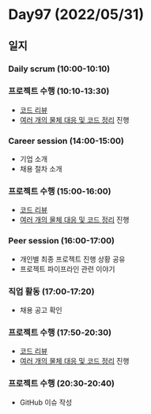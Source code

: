 # Day97 (2022/05/31)

## 일지

### Daily scrum (10:00-10:10)

### 프로젝트 수행 (10:10-13:30)

  * [코드 리뷰][#43]
  * [여러 개의 물체 대응 및 코드 정리][#34] 진행

### Career session (14:00-15:00)

  * 기업 소개
  * 채용 절차 소개

### 프로젝트 수행 (15:00-16:00)

  * [코드 리뷰][#43]
  * [여러 개의 물체 대응 및 코드 정리][#34] 진행

### Peer session (16:00-17:00)

  * 개인별 최종 프로젝트 진행 상황 공유
  * 프로젝트 파이프라인 관련 이야기

### 직업 활동 (17:00-17:20)

  * 채용 공고 확인

### 프로젝트 수행 (17:50-20:30)

  * [코드 리뷰][#43]
  * [여러 개의 물체 대응 및 코드 정리][#34] 진행

### 프로젝트 수행 (20:30-20:40)

  * GitHub 이슈 작성

<!-- Links: Issues and Pull Requests -->

[#34]: https://github.com/boostcampaitech3/final-project-level3-cv-02/issues/34
[#43]: https://github.com/boostcampaitech3/final-project-level3-cv-02/pull/43
